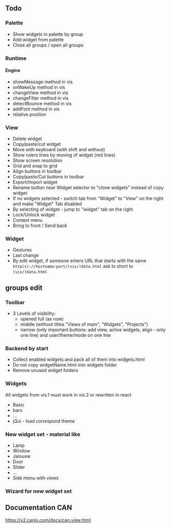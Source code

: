 ## Todo
### Palette
- Show widgets in palette by group
- Add widget from palette
- Close all groups / open all groups

### Runtime
#### Engine
- showMessage method in vis
- onWakeUp method in vis
- changeView method in vis
- changeFilter method in vis
- detectBounce method in vis
- addFont method in vis
- relative position

### View
- Delete widget
- Copy/paste/cut widget
- Move with keyboard (with shift and without)
- Show rulers lines by moving of widget (red lines)
- Show screen resolution
- Grid and snap to grid
- Align buttons in toolbar
- Copy/paste/Cut buttons in toolbar
- Export/Import widget
- Rename button near Widget selector to "clone widgets" instead of copy widget
- If no widgets selected - switch tab from "Widget" to "View" on the right and make "Widget" Tab disabled
- By selecting of widget - jump to "widget" tab on the right 
- Lock/Unlock widget
- Context menu
- Bring to front / Send back

### Widget
- Gestures
- Last change
- By edit widget, if someone enters URL that starts with the same `http(s)://hostname:port/(vis/)data.html` ask to short to `(vis/)data.html`

## groups edit

### Toolbar
- 3 Levels of visibility:
    - opened full (as now)
    - middle (without titles "Views of main", "Widgets", "Projects")
    - narrow (only important buttons: add view, active widgets, align - only one line) and user/theme/mode on one line

### Backend by start
- Collect enabled widgets and pack all of them into widgets.html
- Do not copy widgetName.html into widgets folder
- Remove unused widget folders

### Widgets
All widgets from vis.1 must work in vis.2 or rewritten in react
- Basic
- bars
- ...
- jQui - load correspond theme

### New widget set - material like
- Lamp
- Window
- Jalousie
- Door
- Slider
- ...
- Side menu with views

### Wizard for new widget set


## Documentation CAN
https://v2.canjs.com/docs/can.view.html